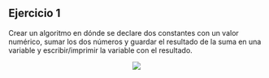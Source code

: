 ## Ejercicio 1
Crear un algoritmo en dónde se declare dos constantes con un valor numérico, sumar los dos números y guardar el resultado de la suma en una variable y escribir/imprimir la variable con el resultado. 

<p align="center">
  <img src="https://storage.googleapis.com/academia-geek-general-bucket/modulo-2/modulo_2_img_1.png"/>
</p>

